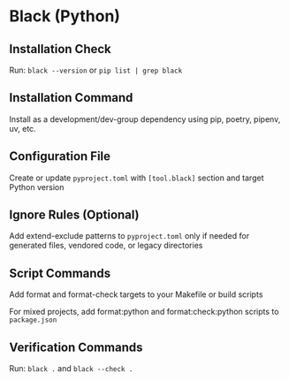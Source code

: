# Black (Python)

## Installation Check
Run: `black --version` or `pip list | grep black`

## Installation Command
Install as a development/dev-group dependency using pip, poetry, pipenv, uv, etc.

## Configuration File
Create or update `pyproject.toml` with `[tool.black]` section and target Python version

## Ignore Rules (Optional)
Add extend-exclude patterns to `pyproject.toml` only if needed for generated files, vendored code, or legacy directories

## Script Commands
Add format and format-check targets to your Makefile or build scripts

For mixed projects, add format:python and format:check:python scripts to `package.json`

## Verification Commands
Run: `black .` and `black --check .`